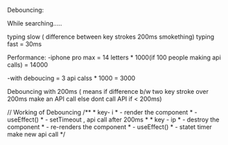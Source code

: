 Debouncing:

While searching.....

typing slow ( difference between key strokes 200ms smokething)
typing fast = 30ms


Performance:
 -iphone pro max = 14 letters * 1000(if 100 people making api calls) = 14000

 -with deboucing = 3 api calss * 1000 = 3000



 Debouncing with 200ms ( means if difference b/w two key stroke over 200ms make an API call else dont call API if < 200ms)



// Working of Debouncing
/**
    *  key- i
    *  - render the component 
    *  - useEffect()
    *  - setTimeout , api call after 200ms
    * 
    *  key - ip
    *  - destroy the component
    *  - re-renders the component
    *  - useEffect()
    *  - statet timer make new api call
    */